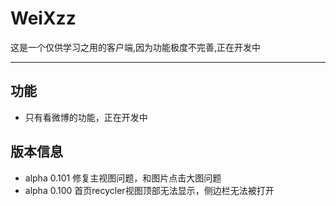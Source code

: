 # WeiXzz

这是一个仅供学习之用的客户端,因为功能极度不完善,正在开发中

* * *

## 功能

*   只有看微博的功能，正在开发中

## 版本信息

*   alpha 0.101
修复主视图问题，和图片点击大图问题
*   alpha 0.100
首页recycler视图顶部无法显示，侧边栏无法被打开